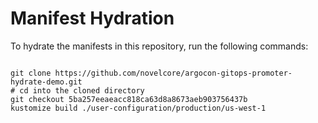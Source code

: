 
# Manifest Hydration

To hydrate the manifests in this repository, run the following commands:

```shell

git clone https://github.com/novelcore/argocon-gitops-promoter-hydrate-demo.git
# cd into the cloned directory
git checkout 5ba257eeaeacc818ca63d8a8673aeb903756437b
kustomize build ./user-configuration/production/us-west-1
```